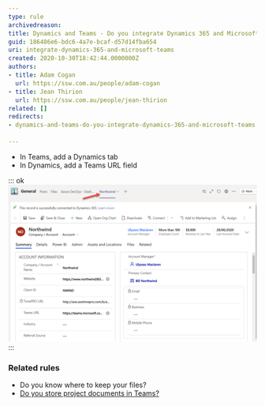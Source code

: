 ```yaml
---
type: rule
archivedreason: 
title: Dynamics and Teams - Do you integrate Dynamics 365 and Microsoft Teams?
guid: 186486e6-bdc6-4a7e-bcaf-d57d14fba654
uri: integrate-dynamics-365-and-microsoft-teams
created: 2020-10-30T18:42:44.0000000Z
authors:
- title: Adam Cogan
  url: https://ssw.com.au/people/adam-cogan
- title: Jean Thirion
  url: https://ssw.com.au/people/jean-thirion
related: []
redirects:
- dynamics-and-teams-do-you-integrate-dynamics-365-and-microsoft-teams

---
```


* In Teams, add a Dynamics tab
* In Dynamics, add a Teams URL field


<!--endintro-->


::: ok  
![Figure: Dynamics 365 tab in MS Teams (also showing the Teams URL field, two birds in one stone)](integration-teams-365.png)  
:::

### Related rules



* Do you know where to keep your files?
* [Do you store project documents in Teams?](/the-best-place-to-store-documents-and-share-them)
